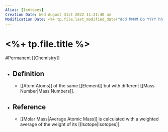 ```yaml
---
Alias: [Isotopes]
Creation Date: Wed August 31st 2022 11:31:40 am 
Modification Date: <%+ tp.file.last_modified_date("ddd MMMM Do YYYY hh:mm:ss a") %>
---
```

# <%+ tp.file.title %>
#Permanent [[Chemistry]]

- ## Definition
	- [[Atom|Atoms]] of the same [[Element]] but with different [[Mass Number|Mass Numbers]].
- ## Reference
	- [[Molar Mass|Average Atomic Mass]] is calculated with a weighted average of the weight of its [[Isotope|Isotopes]].